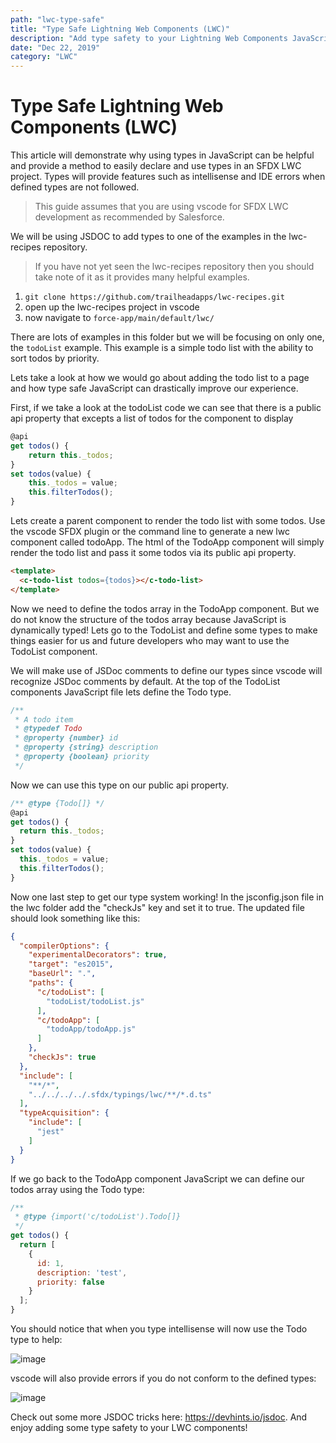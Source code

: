 ```yaml
---
path: "lwc-type-safe"
title: "Type Safe Lightning Web Components (LWC)"
description: "Add type safety to your Lightning Web Components JavaScript with JSDOC."
date: "Dec 22, 2019"
category: "LWC"
---
```


# Type Safe Lightning Web Components (LWC)

This article will demonstrate why using types in JavaScript can be helpful and provide a method to easily declare and use types in an SFDX LWC project. Types will provide features such as intellisense and IDE errors when defined types are not followed.

> This guide assumes that you are using vscode for SFDX LWC development as recommended by Salesforce.

We will be using JSDOC to add types to one of the examples in the lwc-recipes repository. 

> If you have not yet seen the lwc-recipes repository then you should take note of it as it provides many helpful examples.

1. `git clone https://github.com/trailheadapps/lwc-recipes.git`
2. open up the lwc-recipes project in vscode
3. now navigate to `force-app/main/default/lwc/`

There are lots of examples in this folder but we will be focusing on only one, the `todoList` example. This example is a simple todo list with the ability to sort todos by priority.

Lets take a look at how we would go about adding the todo list to a page and how type safe JavaScript can drastically improve our experience.

First, if we take a look at the todoList code we can see that there is a public api property that excepts a list of todos for the component to display

```javascript
@api
get todos() {
    return this._todos;
}
set todos(value) {
    this._todos = value;
    this.filterTodos();
}
```

Lets create a parent component to render the todo list with some todos. Use the vscode SFDX plugin or the command line to generate a new lwc component called todoApp. The html of the TodoApp component will simply render the todo list and pass it some todos via its public api property.

```html
<template>
  <c-todo-list todos={todos}></c-todo-list>
</template>
```

Now we need to define the todos array in the TodoApp component. But we do not know the structure of the todos array because JavaScript is dynamically typed! Lets go to the TodoList and define some types to make things easier for us and future developers who may want to use the TodoList component.

We will make use of JSDoc comments to define our types since vscode will recognize JSDoc comments by default. At the top of the TodoList components JavaScript file lets define the Todo type.

```javascript
/**
 * A todo item
 * @typedef Todo
 * @property {number} id
 * @property {string} description
 * @property {boolean} priority
 */
```

Now we can use this type on our public api property.

```javascript
/** @type {Todo[]} */
@api
get todos() {
  return this._todos;
}
set todos(value) {
  this._todos = value;
  this.filterTodos();
}
```

Now one last step to get our type system working! In the jsconfig.json file in the lwc folder add the "checkJs" key and set it to true. The updated file should look something like this:

```json
{
  "compilerOptions": {
    "experimentalDecorators": true,
    "target": "es2015",
    "baseUrl": ".",
    "paths": {
      "c/todoList": [
        "todoList/todoList.js"
      ],
      "c/todoApp": [
        "todoApp/todoApp.js"
      ]
    },
    "checkJs": true
  },
  "include": [
    "**/*",
    "../../../../.sfdx/typings/lwc/**/*.d.ts"
  ],
  "typeAcquisition": {
    "include": [
      "jest"
    ]
  }
}
```

If we go back to the TodoApp component JavaScript we can define our todos array using the Todo type:

```javascript
/**
 * @type {import('c/todoList').Todo[]}
 */
get todos() {
  return [
    {
      id: 1,
      description: 'test',
      priority: false
    }
  ];
}
```

You should notice that when you type intellisense will now use the Todo type to help:

![image](https://user-images.githubusercontent.com/12009947/70873858-99354680-1f7d-11ea-9d2c-0348f77a6947.png)

vscode will also provide errors if you do not conform to the defined types:

![image](https://user-images.githubusercontent.com/12009947/70873950-f0d3b200-1f7d-11ea-8ca7-4957bfa490dc.png)

Check out some more JSDOC tricks here: https://devhints.io/jsdoc. And enjoy adding some type safety to your LWC components!